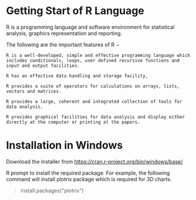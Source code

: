 # Getting Start of R Language

R is a programming language and software environment for statistical analysis, graphics representation and reporting.

The following are the important features of R −

	R is a well-developed, simple and effective programming language which includes conditionals, loops, user defined recursive functions and input and output facilities.

	R has an effective data handling and storage facility,

	R provides a suite of operators for calculations on arrays, lists, vectors and matrices.

	R provides a large, coherent and integrated collection of tools for data analysis.

	R provides graphical facilities for data analysis and display either directly at the computer or printing at the papers.
	
# Installation in Windows	

Download the installer from https://cran.r-project.org/bin/windows/base/
	
	
R prompt to install the required package. For example, the following command will install plotrix package which is required for 3D charts.

> install.packages("plotrix")	
	